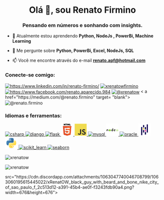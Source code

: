 <h1 align="center">Olá 👋, sou Renato Firmino</h1>
<h3 align="center">Pensando em números e sonhando com insights.</h3>

- 🌱 Atualmente estou aprendendo **Python, NodeJs , PowerBi, Machine Learning**

- 💬 Me pergunte sobre **Python, PowerBi, Excel, NodeJs, SQL**

- 📫 Você me encontre através do e-mail **renato.apf@hotmail.com**

<h3 align= "left">Conecte-se comigo:</h3>
<p align="left">
<a href="https://linkedin.com/in/https://www.linkedin.com/in/renato-firmino /" target="blank"><img align="center" src="https://raw.githubusercontent.com/rahuldkjain/github-profile-readme-generator/master/src/images/icons/Social/linked- in-alt.svg" alt="https://www.linkedin.com/in/renato-firmino/" height="30" width="40" /></a>
<a href="https:/ /kaggle.com/xrenatowfirmino" target="blank"><img align="center" src="https://raw.githubusercontent.com/rahuldkjain/github-profile-readme-generator/master/src/images/icons /Social/kaggle.svg" alt="xrenatowfirmino" height="30" width="40" /></a>
<a href="https://fb.com/https://www.facebook.com /renato.aparecido.984" target="blank"><img align="center" src="https://raw.githubusercontent.com/rahuldkjain/github-profile-readme-generator/master/src/images/icons /Social/facebook.svg" alt="https://www.facebook.com/renato.aparecido.984" height="30" width="40" /></a>
<a href="https:/ /instagram.com/@xrenatow" target="blank"><img align="center" src="https://raw.githubusercontent.com/rahuldkjain/github-profile-readme-generator/master/src/images/ ícones/Social/instagram.svg" alt="@xrenatow" height="30" width="40" /></a> <
a href="https://medium.com/@renato.firmino" target= "blank"><img align="center" src="https://raw.githubusercontent.com/rahuldkjain/github-profile-readme-generator/master/src/images/icons/Social/medium.svg" alt= "@renato.firmino" height="30" width="40" /></a>
</p>

<h3 align="left">Idiomas e ferramentas:</h3>
<p align="left"> <a href="https://www.w3schools.com/cs/" target="_blank" rel="noreferrer"> <img src="https://raw.githubusercontent. com/devicons/devicon/master/icons/csharp/csharp-original.svg" alt="csharp" width="40" height="40"/> </a> <a href="https://www. djangoproject.com/" target="_blank" rel="noreferrer"> <img src="https://cdn.worldvectorlogo.com/logos/django.svg" alt="django" width="40" height=" 40"/> </a> <a href="https://flask.palletsprojects.com/" target="_blank" rel="noreferrer"> <img src="https://www.vectorlogo.zone/ logos/pocoo_flask/pocoo_flask-icon.svg" alt="flask" width="40" height="40"/> </a> <a href="https://www.w3.org/html/" target ="_blank" rel="noreferrer"> <img src="https://raw.githubusercontent.com/devicons/devicon/master/icons/html5/html5-original-wordmark.svg" alt="html5" width= "40" height="40"/> </a> <a href="https://developer.mozilla.org/en-US/docs/Web/JavaScript" target="_blank" rel="noreferrer"> <img src="https://raw.githubusercontent.com/devicons/devicon/master/icons/javascript/javascript-original.svg" alt="javascript" width="40" height="40"/> </ a> <a href="https://www.mysql.com/" target="_blank" rel="noreferrer"> <img src="https://raw.githubusercontent.com/devicons/devicon/master/ ícones/mysql/mysql-original-wordmark.svg" alt="mysql" width="40" height="40"/> </a> <a href="https://nodejs.org" target="_blank " rel="noreferrer"> <img src="https://raw.githubusercontent.com/devicons/devicon/master/icons/nodejs/nodejs-original-wordmark.svg" alt="nodejs" width="40" height="40"/> </a> <a href="https://www.oracle.com/" target="_blank" rel="noreferrer"> <img src="https://raw.githubusercontent .com/devicons/devicon/master/icons/oracle/oracle-original.svg" alt="oracle" width="40" height="40"/> </a> <a href="https://pandas .pydata.org/" target="_blank" rel="noreferrer"> <img src="https://raw.githubusercontent.com/devicons/devicon/2ae2a900d2f041da66e950e4d48052658d850630/icons/pandas/pandas-original.svg" alt="pandas" width="40" height="40"/> </a> <a href="https://www. python.org" target="_blank" rel="noreferrer"> <img src="https://raw.githubusercontent.com/devicons/devicon/master/icons/python/python-original.svg" alt="python " width="40" height="40"/> </a> <a href="https://scikit-learn.org/" target="_blank" rel="noreferrer"> <img src="https ://upload.wikimedia.org/wikipedia/commons/0/05/Scikit_learn_logo_small.svg" alt="scikit_learn" width="40" height="40"/> </a> <a href="https:/ /seaborn.pydata.org/" target="_blank" rel="noreferrer"> <img src="https://seaborn.pydata.org/_images/logo-mark-lightbg.svg" alt="seaborn" largura ="40" altura="40"/> </a> </p>

<p><img align="center" src="https://github-readme-stats.vercel.app/api/top-langs?username=xrenatow&show_icons=true&locale=en&layout=compact" alt="xrenatow" /> </p>


<p><img align="center" src="https://github-readme-streak-stats.herokuapp.com/?user=xrenatow&" alt="xrenatow" /></p>
src="https://cdn.discordapp.com/attachments/1063047740046708799/1063060195615445022/xRenatOW_black_guy_with_beard_and_bone_nike_city_of_sao_paulo_f_2c513d12-a391-45b4-ae0f-f3243fdb90a4.png?width=676&height=676">
</div>    

